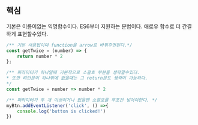 ## 핵심
기본은 이름이없는 익명함수이다. ES6부터 지원하는 문법이다.
애로우 함수로 더 간결하게 표현할수있다.

```js
/** 기본 사용법이며 function을 arrow로 바꿔주면된다.*/
const getTwice = (number) => {
	return number * 2
};

/** 파라미터가 하나일때 기본적으로 소괄호 부분을 생략할수있다.
* 또한 리턴문이 하나밖에 없을때는 그 return문도 생략이 가능하다.
*/
const getTwice = number => number * 2

/** 파라미터가 두 개 이상이거나 없을땐 소괄호를 무조건 넣어야한다. */
myBtn.addEventListener('click', () =>{
	console.log('button is clicked!')
})
```